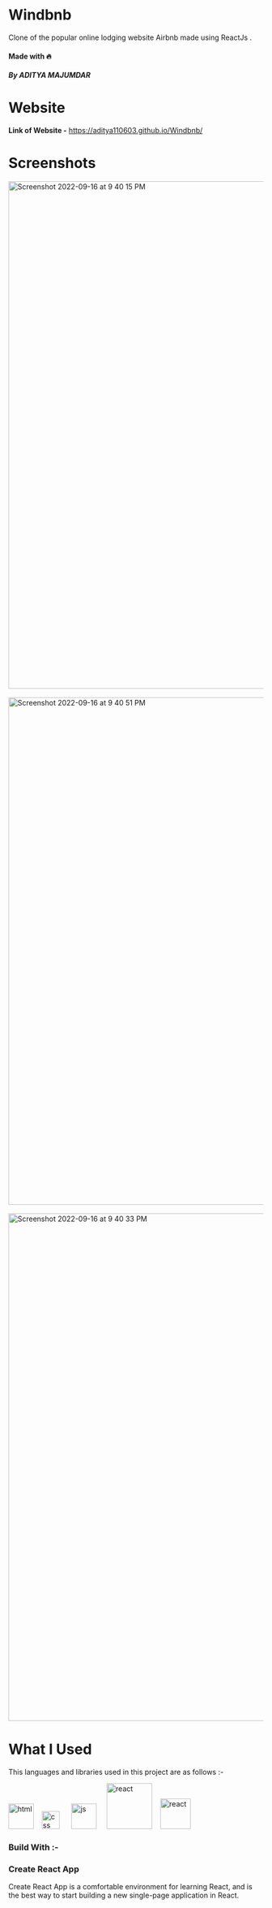 # Windbnb

Clone of the popular online lodging website Airbnb made using ReactJs .

#### Made with 🔥
##### By ADITYA MAJUMDAR


# Website

**Link of Website -** https://aditya110603.github.io/Windbnb/


# Screenshots

<img width="1000" alt="Screenshot 2022-09-16 at 9 40 15 PM" src="https://user-images.githubusercontent.com/90856119/190869096-0540848f-1662-41b4-b755-d113814ec55c.png"> 
<br />
<br />
<img width="1000" alt="Screenshot 2022-09-16 at 9 40 51 PM" src="https://user-images.githubusercontent.com/90856119/190869141-287afc2c-63cb-4038-ba1f-bb82e25e3cd1.png">
<br />
<br />
<img width="1000" alt="Screenshot 2022-09-16 at 9 40 33 PM" src="https://user-images.githubusercontent.com/90856119/190869136-9e4fa5ad-b45a-45c4-8c96-b41a76dbc8cc.png">


# What I Used 

This languages and libraries used in this project are as follows :- 


 <img width="50" alt="html" src="https://user-images.githubusercontent.com/90856119/190899693-d38ff14b-b39d-4300-8478-afc5f6692baa.png"> &nbsp;&nbsp; <img width="35" alt="css" src="https://user-images.githubusercontent.com/90856119/190900004-f4723e28-aaee-4e92-9b83-db0e503387e7.png">  &nbsp;&nbsp; &nbsp; <img width="50" alt="js" src="https://user-images.githubusercontent.com/90856119/190900185-25fb2984-32cb-4093-b068-a407eaaaa709.png">  &nbsp;&nbsp;&nbsp; <img width="90" alt="react" src="https://user-images.githubusercontent.com/90856119/190900466-29ff503f-e66a-41db-abec-ba5fe8496a81.png"> &nbsp;&nbsp;&nbsp;<img width="60" alt="react" src="https://user-images.githubusercontent.com/90856119/192089917-2a53c519-2b49-4bcb-92c7-578a7e8cd5b8.png">
 

### Build With :-

### Create React App

Create React App is a comfortable environment for learning React, and is the best way to start building a new single-page application in React. 

